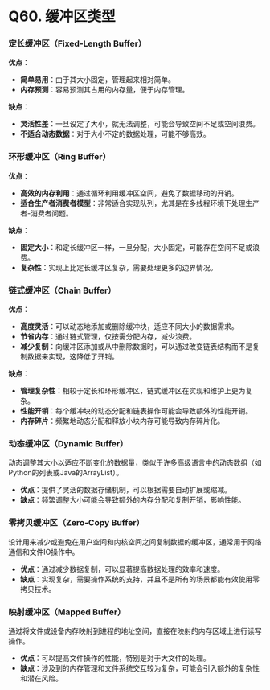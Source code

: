# Q60. 缓冲区类型

### 定长缓冲区（Fixed-Length Buffer）

**优点**：

- **简单易用**：由于其大小固定，管理起来相对简单。
- **内存预测**：容易预测其占用的内存量，便于内存管理。

**缺点**：

- **灵活性差**：一旦设定了大小，就无法调整，可能会导致空间不足或空间浪费。
- **不适合动态数据**：对于大小不定的数据处理，可能不够高效。

### 环形缓冲区（Ring Buffer）

**优点**：

- **高效的内存利用**：通过循环利用缓冲区空间，避免了数据移动的开销。
- **适合生产者消费者模型**：非常适合实现队列，尤其是在多线程环境下处理生产者-消费者问题。

**缺点**：

- **固定大小**：和定长缓冲区一样，一旦分配，大小固定，可能存在空间不足或浪费。
- **复杂性**：实现上比定长缓冲区复杂，需要处理更多的边界情况。

### 链式缓冲区（Chain Buffer）

**优点**：

- **高度灵活**：可以动态地添加或删除缓冲块，适应不同大小的数据需求。
- **节省内存**：通过链式管理，仅按需分配内存，减少浪费。
- **减少复制**：向缓冲区添加或从中删除数据时，可以通过改变链表结构而不是复制数据来实现，这降低了开销。

**缺点**：

- **管理复杂性**：相较于定长和环形缓冲区，链式缓冲区在实现和维护上更为复杂。
- **性能开销**：每个缓冲块的动态分配和链表操作可能会导致额外的性能开销。
- **内存碎片**：频繁地动态分配和释放小块内存可能导致内存碎片化。



### 动态缓冲区（Dynamic Buffer）

动态调整其大小以适应不断变化的数据量，类似于许多高级语言中的动态数组（如Python的列表或Java的ArrayList）。

- **优点**：提供了灵活的数据存储机制，可以根据需要自动扩展或缩减。
- **缺点**：频繁调整大小可能会导致额外的内存分配和复制开销，影响性能。



### 零拷贝缓冲区（Zero-Copy Buffer）

设计用来减少或避免在用户空间和内核空间之间复制数据的缓冲区，通常用于网络通信和文件IO操作中。

- **优点**：通过减少数据复制，可以显著提高数据处理的效率和速度。
- **缺点**：实现复杂，需要操作系统的支持，并且不是所有的场景都能有效使用零拷贝技术。



### 映射缓冲区（Mapped Buffer）

通过将文件或设备内存映射到进程的地址空间，直接在映射的内存区域上进行读写操作。

- **优点**：可以提高文件操作的性能，特别是对于大文件的处理。
- **缺点**：涉及到的内存管理和文件系统交互较为复杂，可能会引入额外的复杂性和潜在风险。